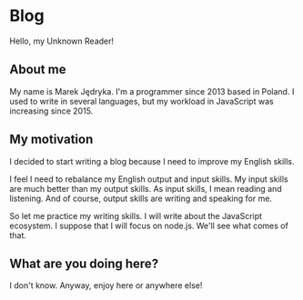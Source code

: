 # Blog

Hello, my Unknown Reader!

## About me

My name is Marek Jędryka.
I'm a programmer since 2013 based in Poland.
I used to write in several languages, but my workload in JavaScript was increasing since 2015.

## My motivation

I decided to start writing a blog because I need to improve my English skills.

I feel I need to rebalance my English output and input skills.
My input skills are much better than my output skills.
As input skills, I mean reading and listening.
And of course, output skills are writing and speaking for me.

So let me practice my writing skills.
I will write about the JavaScript ecosystem.
I suppose that I will focus on node.js.
We'll see what comes of that.

## What are you doing here?

I don't know.
Anyway, enjoy here or anywhere else!
